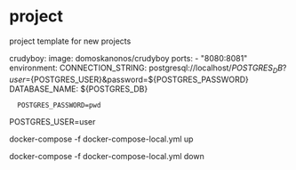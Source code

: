 # project
project template for new projects


  crudyboy:
    image: domoskanonos/crudyboy
    ports:
      - "8080:8081"
    environment:
      CONNECTION_STRING: postgresql://localhost/${POSTGRES_DB}?user=${POSTGRES_USER}&password=${POSTGRES_PASSWORD}
      DATABASE_NAME: ${POSTGRES_DB}




      POSTGRES_PASSWORD=pwd
POSTGRES_USER=user



docker-compose -f docker-compose-local.yml up

docker-compose -f docker-compose-local.yml down